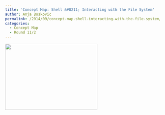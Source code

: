 ```yaml
---
title: 'Concept Map: Shell &#8211; Interacting with the File System'
author: Anja Boskovic
permalink: /2014/09/concept-map-shell-interacting-with-the-file-system/
categories:
  - Concept Map
  - Round 11/2
---
```

[<img class="alignnone size-medium wp-image-8748" alt="" src="http://teaching.software-carpentry.org/wp-content/uploads/2014/09/17-09-2014-11-36-20AM-300x215.jpg" width="300" height="215" />][1]

 [1]: http://teaching.software-carpentry.org/wp-content/uploads/2014/09/17-09-2014-11-36-20AM.jpg
